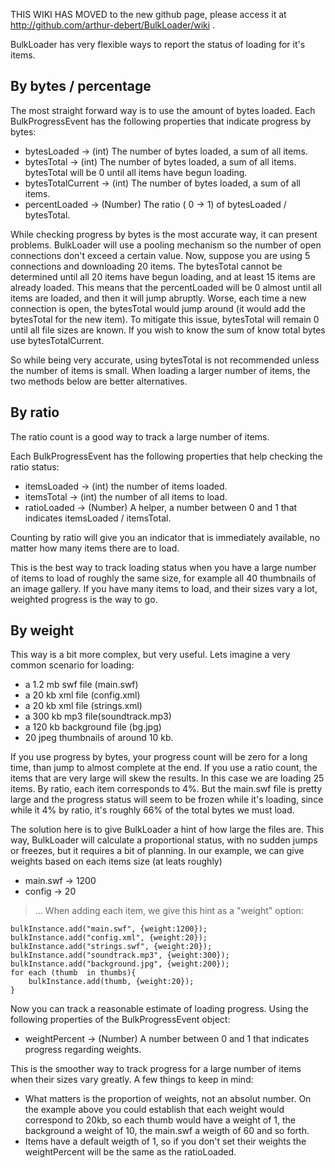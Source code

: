 THIS WIKI HAS MOVED to the new github page, please access it at http://github.com/arthur-debert/BulkLoader/wiki .

BulkLoader has very flexible ways to report the status of loading for it's items.

## By bytes / percentage ##
The most straight forward way is to use the amount of bytes loaded.
Each BulkProgressEvent has the following properties that indicate progress by bytes:
  * bytesLoaded -> (int) The number of bytes loaded, a sum of all items.
  * bytesTotal -> (int) The number of bytes loaded, a sum of all items. bytesTotal will be 0 until all items have begun loading.
  * bytesTotalCurrent -> (int) The number of bytes loaded, a sum of all items.
  * percentLoaded -> (Number) The ratio ( 0 -> 1) of bytesLoaded / bytesTotal.

While checking progress by bytes is the most accurate way, it can present problems. BulkLoader will use a pooling mechanism so the number of open connections don't exceed a certain value. Now, suppose you are using 5 connections and downloading 20 items. The bytesTotal cannot be determined until all 20 items have begun loading, and at least 15 items are already loaded. This means that the percentLoaded will be 0 almost until all items are loaded, and then it will jump abruptly. Worse, each time a new connection is open, the bytesTotal would jump around (it would add the bytesTotal for the new item). To mitigate this issue, bytesTotal will remain 0 until all file sizes are known. If you wish to know the sum of know total bytes use bytesTotalCurrent.

So while being very accurate, using bytesTotal is not recommended unless the number of items is small.
When loading a larger number of items, the two methods below are better alternatives.

## By ratio ##
The ratio count is a good way to track a large number of items.

Each BulkProgressEvent has the following properties that help checking the ratio status:
  * itemsLoaded -> (int) the number of items loaded.
  * itemsTotal -> (int) the number of all items to load.
  * ratioLoaded -> (Number) A helper, a number between 0 and 1 that indicates itemsLoaded / itemsTotal.

Counting by ratio will give you an indicator that is immediately available, no matter how many items there are to load.

This is the best way to track loading status when you have a large number of items to load of roughly the same size, for example all 40 thumbnails of an image gallery. If you have many items to load, and their sizes vary a lot, weighted progress is the way to go.

## By weight ##
This way is a bit more complex, but very useful. Lets imagine a very common scenario for loading:
  * a 1.2 mb swf file (main.swf)
  * a 20 kb xml file (config.xml)
  * a 20 kb xml file (strings.xml)
  * a 300 kb mp3 file(soundtrack.mp3)
  * a 120 kb background file (bg.jpg)
  * 20 jpeg thumbnails of around 10 kb.

If you use progress by bytes, your progress count will be zero for a long time, than jump to almost complete at the end.
If you use a ratio count, the items that are very large will skew the results. In this case we are loading 25 items. By ratio, each item corresponds to 4%. But the main.swf file is pretty large and the progress status will seem to be frozen while it's loading, since while it 4% by ratio, it's roughly 66% of the total bytes we must load.

The solution here is to give BulkLoader a hint of how large the files are. This way, BulkLoader will calculate a proportional status, with no sudden jumps or freezes, but it requires a bit of planning.
In our example, we can give weights based on each items size (at leats roughly)
  * main.swf -> 1200
  * config -> 20
> ...
When adding each item, we give this hint as a "weight" option:
```
bulkInstance.add("main.swf", {weight:1200});
bulkInstance.add("config.xml", {weight:20});
bulkInstance.add("strings.swf", {weight:20});
bulkInstance.add("soundtrack.mp3", {weight:300});
bulkInstance.add("background.jpg", {weight:200});
for each (thumb  in thumbs){
	bulkInstance.add(thumb, {weight:20});
}
```
Now you can track a reasonable estimate of loading progress. Using the following properties of the BulkProgressEvent object:
  * weightPercent -> (Number) A number between 0 and 1 that indicates progress regarding weights.

This is the smoother way to track progress for a large number of items when their sizes vary greatly.
A few things to keep in mind:
  * What matters is the proportion of weights, not an absolut number. On the example above you could establish that each weight would correspond to 20kb, so each thumb would have a weight of 1, the background a weight of 10, the main.swf a weigth of 60 and so forth.
  * Items have a default weigth of 1, so if you don't set their weights the weightPercent will be the same as the ratioLoaded.